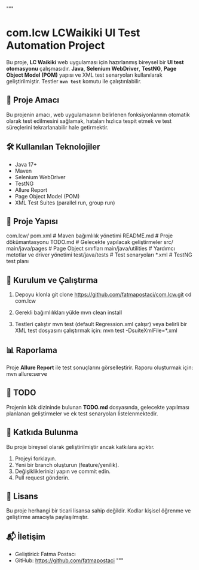 """
# com.lcw LCWaikiki UI Test Automation Project

Bu proje, **LC Waikiki** web uygulaması için hazırlanmış bireysel bir **UI test otomasyonu** çalışmasıdır.
**Java**, **Selenium WebDriver**, **TestNG**, **Page Object Model (POM)** yapısı ve XML test senaryoları kullanılarak geliştirilmiştir.
Testler **`mvn test`** komutu ile çalıştırılabilir.

## 📌 Proje Amacı
Bu projenin amacı, web uygulamasının belirlenen fonksiyonlarının otomatik olarak test edilmesini sağlamak, hataları hızlıca tespit etmek ve test süreçlerini tekrarlanabilir hale getirmektir.

## 🛠 Kullanılan Teknolojiler
- Java 17+
- Maven
- Selenium WebDriver
- TestNG
- Allure Report
- Page Object Model (POM)
- XML Test Suites (parallel run, group run)

## 📂 Proje Yapısı
com.lcw/
    pom.xml                  # Maven bağımlılık yönetimi
    README.md                # Proje dökümantasyonu
    TODO.md                  # Gelecekte yapılacak geliştirmeler
    src/
        main/java/pages      # Page Object sınıfları
        main/java/utilities  # Yardımcı metotlar ve driver yönetimi
        test/java/tests      # Test senaryoları
    *.xml               # TestNG test planı

## 🚀 Kurulum ve Çalıştırma
1. Depoyu klonla
   git clone https://github.com/fatmapostaci/com.lcw.git
   cd com.lcw

2. Gerekli bağımlılıkları yükle
   mvn clean install

3. Testleri çalıştır
   mvn test   (default Regression.xml çalışır)
   veya belirli bir XML test dosyasını çalıştırmak için:
   mvn test -DsuiteXmlFile=*.xml

## 📊 Raporlama
Proje **Allure Report** ile test sonuçlarını görselleştirir.
Raporu oluşturmak için:
    mvn allure:serve

## 📌 TODO
Projenin kök dizininde bulunan **TODO.md** dosyasında, gelecekte yapılması planlanan geliştirmeler ve ek test senaryoları listelenmektedir.

## 🤝 Katkıda Bulunma
Bu proje bireysel olarak geliştirilmiştir ancak katkılara açıktır.
1. Projeyi forklayın.
2. Yeni bir branch oluşturun (feature/yenilik).
3. Değişikliklerinizi yapın ve commit edin.
4. Pull request gönderin.

## 📄 Lisans
Bu proje herhangi bir ticari lisansa sahip değildir. Kodlar kişisel öğrenme ve geliştirme amacıyla paylaşılmıştır.

## 📬 İletişim
- Geliştirici: Fatma Postacı
- GitHub: https://github.com/fatmapostaci
"""